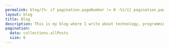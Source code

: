 ```yaml
---
permalink: blog/{%- if pagination.pageNumber != 0 -%}/{{ pagination.pageNumber }}/{%- else -%}index.html{%- endif -%}
layout: blog
title: Blog
description: This is my blog where I write about technology, programming, and software development.
pagination:
  data: collections.allPosts
  size: 6
---
```

